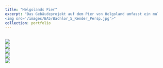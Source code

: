```yaml
---
title: "Helgolands Pier"
excerpt: "Das Gebäudeprojekt auf dem Pier von Helgoland umfasst ein multifunktionales Design. Das Zentrum beherbergt einen Hauptweg zur Kunstgalerie. Der rechte Flügel beinhaltet zwei Gebäude mit Info-Point, Ticketsverkauf, einer Rote-Kreuz-Station und Büros. Der linke Flügel bietet überdachte Marktzonen und eine Rampe, die zu einem Unterwasserrestaurant und einer Bar führt. Der Pier liegt auf 3,5 m Höhe, mit Betongeländern als Abtrennung und Sitzmöglichkeit. Die robuste Konstruktion nutzt Sicherheitsglas und ist wellenresistent. Ziel des Projekts ist die vollständige Nutzung und Neukonzeption des Piers. <br/>
<img src='/images/BA5/Bachlor_5_Render_Persp.jpg'>"
collection: portfolio
---
```


<br/>
<img src='/images/BA6/Davydov_Nikolai_744451-1.jpg'>
<br/>
<img src='/images/BA6/Davydov_Nikolai_744451-2.jpg'>
<br/>
<img src='/images/BA6/Davydov_Nikolai_744451-3.jpg'>
<br/>
<img src='/images/BA6/Davydov_Nikolai_744451-4.jpg'>
<br/>
<img src='/images/BA6/Davydov_Nikolai_744451-5.jpg'>

